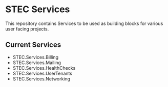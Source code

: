 # STEC Services

This repository contains Services to be used as building blocks for various user facing projects.

## Current Services

- STEC.Services.Billing
- STEC.Services.Mailing
- STEC.Services.HealthChecks
- STEC.Services.UserTenants
- STEC.Services.Networking
